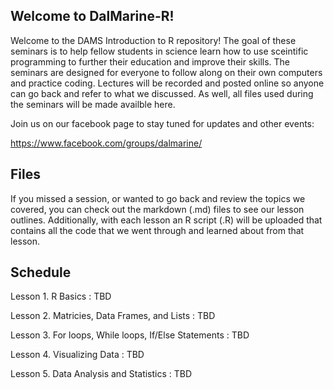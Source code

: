 <h2> Welcome to DalMarine-R! </h2>

Welcome to the DAMS Introduction to R repository! The goal of these seminars is to help fellow students in science learn how to use sceintific programming to further their education and improve their skills. The seminars are designed for everyone to follow along on their own computers and practice coding. Lectures will be recorded and posted online so anyone can go back and refer to what we discussed. As well, all files used during the seminars will be made availble here.

Join us on our facebook page to stay tuned for updates and other events:

https://www.facebook.com/groups/dalmarine/


<h2> Files </h2>

If you missed a session, or wanted to go back and review the topics we covered, you can check out the markdown (.md) files to see our lesson outlines.
Additionally, with each lesson an R script (.R) will be uploaded that contains all the code that we went through and learned about from that lesson. 

<h2> Schedule </h2> 

Lesson 1. R Basics : TBD 

Lesson 2. Matricies, Data Frames, and Lists : TBD

Lesson 3. For loops, While loops, If/Else Statements : TBD

Lesson 4. Visualizing Data : TBD

Lesson 5. Data Analysis and Statistics : TBD
